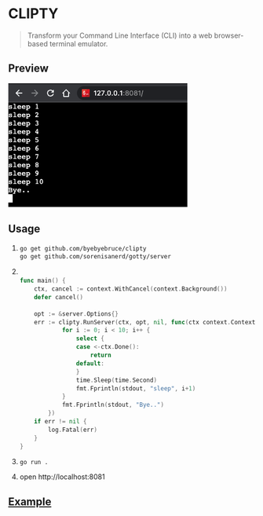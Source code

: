 # CLIPTY
> Transform your Command Line Interface (CLI) into a web browser-based terminal emulator.

## Preview
![](doc/preview.png)

## Usage
1. 
    ```bash
    go get github.com/byebyebruce/clipty
    go get github.com/sorenisanerd/gotty/server
    ```
2.
    ```go

    func main() {
        ctx, cancel := context.WithCancel(context.Background())
        defer cancel()

        opt := &server.Options{}
        err := clipty.RunServer(ctx, opt, nil, func(ctx context.Context, params map[string][]string, stdin *os.File, stdout *os.File, stderr *os.File) {
                for i := 0; i < 10; i++ {
                    select {
                    case <-ctx.Done():
                        return
                    default:
                    }
                    time.Sleep(time.Second)
                    fmt.Fprintln(stdout, "sleep", i+1)
                }
                fmt.Fprintln(stdout, "Bye..")
            })
        if err != nil {
            log.Fatal(err)
        }
    }
    ```
3. 
    ```bash
    go run .
    ```
4. open http://localhost:8081
## [Example](example)
